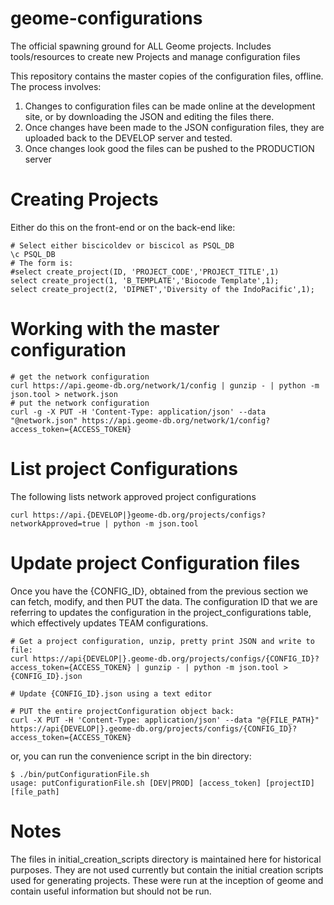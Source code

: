 # geome-configurations
The official spawning ground for ALL Geome projects.  Includes tools/resources to create new Projects
and manage configuration files

This repository contains the master copies of the configuration files, offline.  The process involves:
1. Changes to configuration files can be made online at the development site, or by downloading the JSON and editing the files there.
2. Once changes have been made to the JSON configuration files, they are uploaded back to the DEVELOP server and tested.
3. Once changes look good the files can be pushed to the PRODUCTION server


# Creating Projects
Either do this on the front-end or on the back-end like:
```
# Select either biscicoldev or biscicol as PSQL_DB
\c PSQL_DB
# The form is:
#select create_project(ID, 'PROJECT_CODE','PROJECT_TITLE',1)
select create_project(1, 'B_TEMPLATE','Biocode Template',1);
select create_project(2, 'DIPNET','Diversity of the IndoPacific',1);
```

# Working with the master configuration
```
# get the network configuration
curl https://api.geome-db.org/network/1/config | gunzip - | python -m json.tool > network.json
# put the network configuration
curl -g -X PUT -H 'Content-Type: application/json' --data "@network.json" https://api.geome-db.org/network/1/config?access_token={ACCESS_TOKEN}
```

# List project Configurations 
The following lists network approved project configurations
```
curl https://api.{DEVELOP|}geome-db.org/projects/configs?networkApproved=true | python -m json.tool 
```

# Update project Configuration files
Once you have the {CONFIG_ID}, obtained from the previous section we can fetch, modify, and then PUT the data.
The configuration ID that we are referring to updates the configuration in the project_configurations table, 
which effectively updates TEAM configurations.
```
# Get a project configuration, unzip, pretty print JSON and write to file: 
curl https://api{DEVELOP|}.geome-db.org/projects/configs/{CONFIG_ID}?access_token={ACCESS_TOKEN} | gunzip - | python -m json.tool > {CONFIG_ID}.json

# Update {CONFIG_ID}.json using a text editor

# PUT the entire projectConfiguration object back:
curl -X PUT -H 'Content-Type: application/json' --data "@{FILE_PATH}" https://api{DEVELOP|}.geome-db.org/projects/configs/{CONFIG_ID}?access_token={ACCESS_TOKEN}
```

or, you can run the convenience script in the bin directory:
```
$ ./bin/putConfigurationFile.sh
usage: putConfigurationFile.sh [DEV|PROD] [access_token] [projectID] [file_path]
```

# Notes

The files in initial_creation_scripts directory is maintained here for historical purposes.  They are not used currently but contain the initial creation scripts used for generating projects.  These were run at the inception of geome and contain useful information but should not be run.
